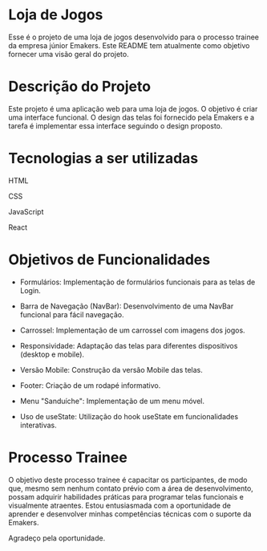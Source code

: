 # Loja de Jogos
Esse é o projeto de uma loja de jogos desenvolvido para o processo trainee da empresa júnior Emakers. Este README tem atualmente como objetivo fornecer uma visão geral do projeto.

# Descrição do Projeto
Este projeto é uma aplicação web para uma loja de jogos. O objetivo é criar uma interface funcional. O design das telas foi fornecido pela Emakers e a tarefa é implementar essa interface seguindo o design proposto.

# Tecnologias a ser utilizadas
HTML

CSS

JavaScript

React

# Objetivos de Funcionalidades
- Formulários: Implementação de formulários funcionais para as telas de Login.

- Barra de Navegação (NavBar): Desenvolvimento de uma NavBar funcional para fácil navegação.

- Carrossel: Implementação de um carrossel com imagens dos jogos.

- Responsividade: Adaptação das telas para diferentes dispositivos (desktop e mobile).

- Versão Mobile: Construção da versão Mobile das telas.

- Footer: Criação de um rodapé informativo.

- Menu "Sanduíche": Implementação de um menu móvel.

- Uso de useState: Utilização do hook useState em funcionalidades interativas.

# Processo Trainee
O objetivo deste processo trainee é capacitar os participantes, de modo que, mesmo sem nenhum contato prévio com a área de desenvolvimento, possam adquirir habilidades práticas para programar telas funcionais e visualmente atraentes. Estou entusiasmada com a oportunidade de aprender e desenvolver minhas competências técnicas com o suporte da Emakers.

Agradeço pela oportunidade.
